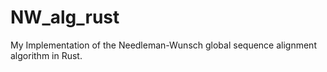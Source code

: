 # NW_alg_rust
My Implementation of the Needleman-Wunsch global sequence alignment algorithm in Rust.
